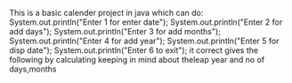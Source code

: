 This is a basic calender project in java which can do:
      System.out.println("Enter 1 for enter date");
			System.out.println("Enter 2 for add days");
			System.out.println("Enter 3 for add months");
			System.out.println("Enter 4 for add year");
			System.out.println("Enter 5 for disp date");
			System.out.println("Enter 6 to exit");
   it correct gives the following by calculating keeping in mind about theleap year and no of days,months 
